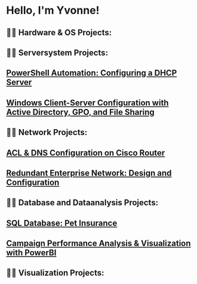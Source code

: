 <h1>Hello, I'm Yvonne! <br/>

<h2>👨‍💻 Hardware & OS Projects:</h2>

<h2>👨‍💻 Serversystem Projects:</h2>
 
## <b>[PowerShell Automation: Configuring a DHCP Server](https://github.com/yvonneandersson/dhcp-powershell-automation)</b>
## <b>[Windows Client-Server Configuration with Active Directory, GPO, and File Sharing](https://github.com/yvonneandersson/activedirectory-gpo-client-server-setup/tree/main)</b>

<h2>👨‍💻 Network Projects:</h2>

## <b>[ACL & DNS Configuration on Cisco Router](https://github.com/yvonneandersson/network-config-dns-acl)</b>
## <b>[Redundant Enterprise Network: Design and Configuration](https://github.com/yvonneandersson/enterprise-networking-project)</b>

<h2>👨‍💻 Database and Dataanalysis Projects:</h2>

## <b>[SQL Database: Pet Insurance](https://github.com/yvonneandersson/pet-insurance-database-sql/tree/main)</b>
## <b>[Campaign Performance Analysis & Visualization with PowerBI](https://github.com/yvonneandersson/retail-campaign-analysis-mysql-powerbi)</b>

<h2>👨‍💻 Visualization Projects:</h2>
